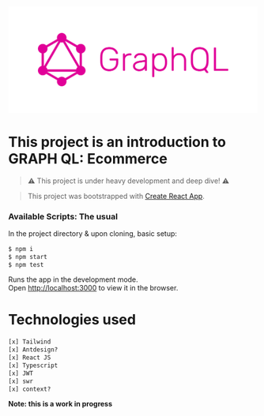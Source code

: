 <div align='center'>
<div width='150px' height='80px'>

![LOGO](graphql-gh.png)

</div>
</div>

# This project is an introduction to GRAPH QL: Ecommerce

> ⚠️ This project is under heavy development and deep dive! ⚠️

> This project was bootstrapped with [Create React App](https://github.com/facebook/create-react-app).

### Available Scripts: The usual

In the project directory & upon cloning, basic setup:

```
$ npm i
$ npm start
$ npm test
```

Runs the app in the development mode.\
Open [http://localhost:3000](http://localhost:3000) to view it in the browser.

# Technologies used

```
[x] Tailwind
[x] Antdesign?
[x] React JS
[x] Typescript
[x] JWT
[x] swr
[x] context?
```

**Note: this is a work in progress**

